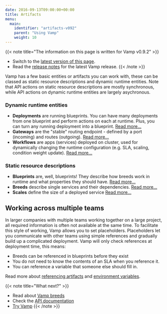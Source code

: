 ```yaml
---
date: 2016-09-13T09:00:00+00:00
title: Artifacts
menu:
  main:
    identifier: "artifacts-v092"
    parent: "Using Vamp"
    weight: 10
---
```


{{< note title="The information on this page is written for Vamp v0.9.2" >}}

* Switch to the [latest version of this page](/documentation/using-vamp/artifacts).
* Read the [release notes](/documentation/release-notes/latest) for the latest Vamp release.
{{< /note >}}

Vamp has a few basic entities or artifacts you can work with, these can be classed as static resource descriptions and dynamic runtime entities. Note that API actions on static resource descriptions are mostly synchronous, while API actions on dynamic runtime entities are largely asychronous.

### Dynamic runtime entities

-   **Deployments** are running blueprints. You can have many deployments from one blueprint and perform actions on each at runtime. Plus, you can turn any running deployment into a blueprint.  [Read more...](/documentation/using-vamp/v0.9.2/deployments/)  
-   **Gateways** are the "stable" routing endpoint - defined by a port (incoming) and routes (outgoing).  [Read more...](/documentation/using-vamp/v0.9.2/gateways/) 
-   **Workflows** are apps (services) deployed on cluster, used for dynamically changing the runtime configuration (e.g. SLA, scaling, condition weight update).  [Read more...](/documentation/using-vamp/v0.9.2/workflows/)

### Static resource descriptions

-   **Blueprints** are, well, blueprints! They describe how breeds work in runtime and what properties they should have.  [Read more...](/documentation/using-vamp/v0.9.2/blueprints/)  
-   **Breeds** describe single services and their dependencies.  [Read more...](/documentation/using-vamp/v0.9.2/breeds/)
-   **Scales** define the size of a deployed service [Read more...](documentation/using-vamp/v0.9.2/blueprints/#scale)

## Working across multiple teams

In larger companies with multiple teams working together on a large project, all required information is often not available at the same time. To facilitate this style of working, Vamp allows you to set placeholders. Placeholders let you communicate with other teams using simple references and gradually build up a complicated deployment. Vamp will only check references at deployment time, this means:

- Breeds can be referenced in blueprints before they exist 
- You do not need to know the contents of an SLA when you reference it.
- You can reference a variable that someone else should fill in.

Read more about [referencing artifacts](/documentation/using-vamp/v0.9.2/references/) and [environment variables](/documentation/using-vamp/v0.9.2/environment-variables/).

{{< note title="What next?" >}}
* Read about [Vamp breeds](/documentation/using-vamp/v0.9.2/breeds/)
* Check the [API documentation](/documentation/api/v0.9.2/api-reference)
* [Try Vamp](/documentation/installation/hello-world)
{{< /note >}}
